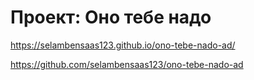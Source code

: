 # Проект: Оно тебе надо
https://selambensaas123.github.io/ono-tebe-nado-ad/

https://github.com/selambensaas123/ono-tebe-nado-ad
